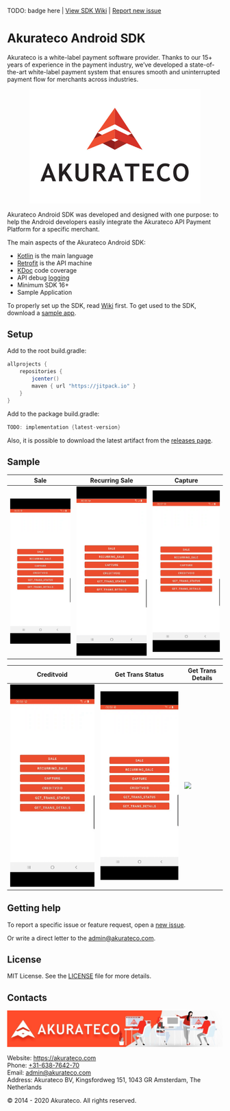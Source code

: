 TODO: badge here | [View SDK Wiki](https://github.com/akurateco/akurateco-android-sdk/wiki) | [Report new issue](https://github.com/akurateco/akurateco-android-sdk/issues/new)

# Akurateco Android SDK

Akurateco is a white-label payment software provider. Thanks to our 15+ years of experience in the payment industry, we’ve developed a state-of-the-art white-label payment system that ensures smooth and uninterrupted payment flow for merchants across industries.

<p align="center">
  <a href="https://platon.ua">
      <img src="/media/header.jpg" alt="Akurateco" width="400px"/>
  </a>
</p>

Akurateco Android SDK was developed and designed with one purpose: to help the Android developers easily integrate the Akurateco API Payment Platform for a specific merchant. 

The main aspects of the Akurateco Android SDK:

- [Kotlin](https://developer.android.com/kotlin) is the main language
- [Retrofit](http://square.github.io/retrofit/) is the API machine 
- [KDoc](https://kotlinlang.org/docs/reference/kotlin-doc.html) code coverage
- API debug [logging](https://github.com/square/okhttp/tree/master/okhttp-logging-interceptor)
- Minimum SDK 16+
- Sample Application

To properly set up the SDK, read [Wiki](https://github.com/akurateco/akurateco-android-sdk/wiki) first.
To get used to the SDK, download a [sample app](https://github.com/akurateco/akurateco-android-sdk/tree/main/sample).

## Setup

Add to the root build.gradle:

```groovy
allprojects {
    repositories {
        jcenter()
        maven { url "https://jitpack.io" }
    }
}
```

Add to the package build.gradle:

```groovy
TODO: implementation {latest-version}
```

Also, it is possible to download the latest artifact from the [releases page](https://github.com/akurateco/akurateco-android-sdk/releases).

## Sample

| Sale | Recurring Sale | Capture |
|-|-|-|
| ![](/media/sale.gif) | ![](/media/recurring-sale.gif) | ![](/media/capture.gif) |

| Creditvoid | Get Trans Status | Get Trans Details |
|-|-|-|
| ![](/media/creditvoid.gif) | ![](/media/get-trans-status.gif) | ![](/media/get-trans-details.gif) |

## Getting help

To report a specific issue or feature request, open a [new issue](https://github.com/akurateco/akurateco-android-sdk/issues/new).

Or write a direct letter to the [admin@akurateco.com](mailto:admin@akurateco.com).

## License

MIT License. See the [LICENSE](https://github.com/akurateco/akurateco-android-sdk/blob/main/LICENSE) file for more details.

## Contacts

![](/media/footer.jpg)

Website: https://akurateco.com  
Phone: [+31-638-7642-70](tel:31638764270)  
Email: [admin@akurateco.com](mailto:admin@akurateco.com)  
Address: Akurateco BV, Kingsfordweg 151, 1043 GR Amsterdam, The Netherlands  

© 2014 - 2020 Akurateco. All rights reserved.
